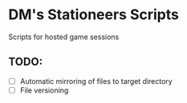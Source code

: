 # DM's Stationeers Scripts

Scripts for hosted game sessions

## TODO:

- [ ] Automatic mirroring of files to target directory
- [ ] File versioning